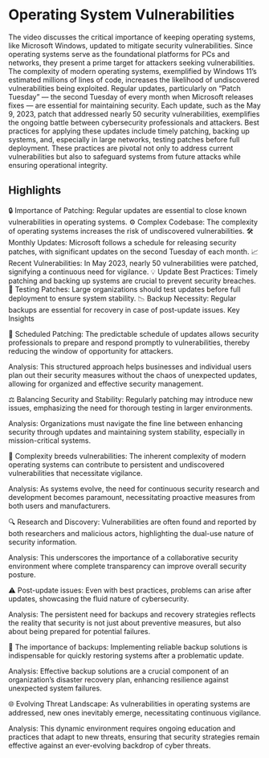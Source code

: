 # Operating System Vulnerabilities

The video discusses the critical importance of keeping operating systems, like Microsoft Windows, updated to mitigate security vulnerabilities. Since operating systems serve as the foundational platforms for PCs and networks, they present a prime target for attackers seeking vulnerabilities. The complexity of modern operating systems, exemplified by Windows 11’s estimated millions of lines of code, increases the likelihood of undiscovered vulnerabilities being exploited. Regular updates, particularly on “Patch Tuesday” — the second Tuesday of every month when Microsoft releases fixes — are essential for maintaining security. Each update, such as the May 9, 2023, patch that addressed nearly 50 security vulnerabilities, exemplifies the ongoing battle between cybersecurity professionals and attackers. Best practices for applying these updates include timely patching, backing up systems, and, especially in large networks, testing patches before full deployment. These practices are pivotal not only to address current vulnerabilities but also to safeguard systems from future attacks while ensuring operational integrity.

## Highlights
🔒 Importance of Patching: Regular updates are essential to close known vulnerabilities in operating systems.
⚙️ Complex Codebase: The complexity of operating systems increases the risk of undiscovered vulnerabilities.
🛠️ Monthly Updates: Microsoft follows a schedule for releasing security patches, with significant updates on the second Tuesday of each month.
📈 Recent Vulnerabilities: In May 2023, nearly 50 vulnerabilities were patched, signifying a continuous need for vigilance.
💡 Update Best Practices: Timely patching and backing up systems are crucial to prevent security breaches.
🔎 Testing Patches: Large organizations should test updates before full deployment to ensure system stability.
📉 Backup Necessity: Regular backups are essential for recovery in case of post-update issues.
Key Insights

📅 Scheduled Patching: The predictable schedule of updates allows security professionals to prepare and respond promptly to vulnerabilities, thereby reducing the window of opportunity for attackers.

Analysis: This structured approach helps businesses and individual users plan out their security measures without the chaos of unexpected updates, allowing for organized and effective security management.

⚖️ Balancing Security and Stability: Regularly patching may introduce new issues, emphasizing the need for thorough testing in larger environments.

Analysis: Organizations must navigate the fine line between enhancing security through updates and maintaining system stability, especially in mission-critical systems.

🧩 Complexity breeds vulnerabilities: The inherent complexity of modern operating systems can contribute to persistent and undiscovered vulnerabilities that necessitate vigilance.

Analysis: As systems evolve, the need for continuous security research and development becomes paramount, necessitating proactive measures from both users and manufacturers.

🔍 Research and Discovery: Vulnerabilities are often found and reported by both researchers and malicious actors, highlighting the dual-use nature of security information.

Analysis: This underscores the importance of a collaborative security environment where complete transparency can improve overall security posture.

⚠️ Post-update issues: Even with best practices, problems can arise after updates, showcasing the fluid nature of cybersecurity.

Analysis: The persistent need for backups and recovery strategies reflects the reality that security is not just about preventive measures, but also about being prepared for potential failures.

🔄 The importance of backups: Implementing reliable backup solutions is indispensable for quickly restoring systems after a problematic update.

Analysis: Effective backup solutions are a crucial component of an organization’s disaster recovery plan, enhancing resilience against unexpected system failures.

🌐 Evolving Threat Landscape: As vulnerabilities in operating systems are addressed, new ones inevitably emerge, necessitating continuous vigilance.

Analysis: This dynamic environment requires ongoing education and practices that adapt to new threats, ensuring that security strategies remain effective against an ever-evolving backdrop of cyber threats.